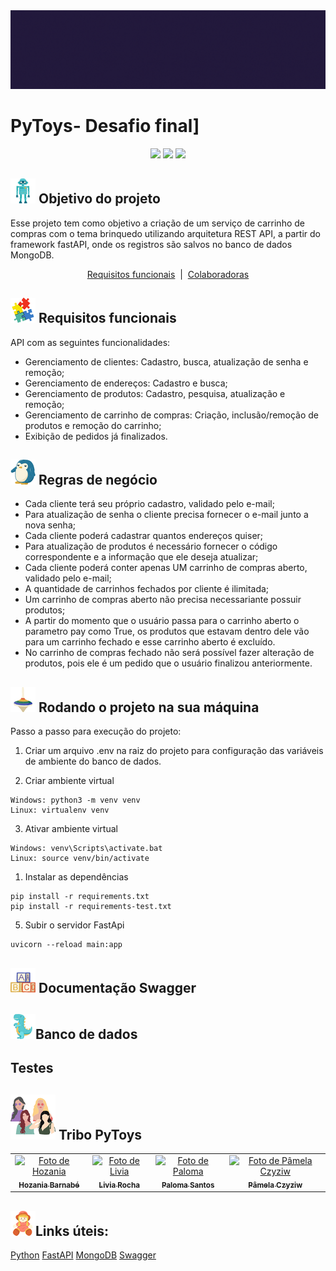 <div align=center>


<img style="center;" src="./extras/banner_PyToys.gif">
</div>
	
# PyToys- Desafio final]

</div>


<p align="center">
  <img src="https://img.shields.io/badge/Python-3776AB?style=for-the-badge&logo=python&logoColor=white" />
  <img src="https://img.shields.io/badge/MongoDB-4EA94B?style=for-the-badge&logo=mongodb&logoColor=white"/>
  <img src=https://img.shields.io/badge/GIT-E44C30?style=for-the-badge&logo=git&logoColor=white/>
</p>


## <img style="left;" src="./extras/robo_t.png"> Objetivo do projeto

Esse projeto tem como objetivo a criação de um serviço de carrinho de compras com o tema brinquedo utilizando arquitetura REST API, a partir do framework fastAPI, onde os registros são salvos no banco de dados MongoDB. 


<p align="center">
  <a href="#heavy_check_mark-requisitos-funcionais">Requisitos funcionais</a>&nbsp;&nbsp;|&nbsp;
  <a href="#-squad-sparck-girls">Colaboradoras</a>
</p>


## <img style="left;" src="./extras/cabeca.png"> Requisitos funcionais

API com as seguintes funcionalidades:

- Gerenciamento de clientes: Cadastro, busca, atualização de senha e remoção;
- Gerenciamento de endereços: Cadastro e busca;
- Gerenciamento de produtos: Cadastro, pesquisa, atualização e remoção;
- Gerenciamento de carrinho de compras: Criação, inclusão/remoção de produtos e remoção do carrinho;
- Exibição de pedidos já finalizados.

## <img style="left;" src="./extras/pingu_t.png"> Regras de negócio


- Cada cliente terá seu próprio cadastro, validado pelo e-mail;
- Para atualização de senha o cliente precisa fornecer o e-mail junto a nova senha;
- Cada cliente poderá cadastrar quantos endereços quiser;
- Para atualização de produtos é necessário fornecer o código correspondente e a informação que ele deseja atualizar;
- Cada cliente poderá conter apenas UM carrinho de compras aberto, validado pelo e-mail;
- A quantidade de carrinhos fechados por cliente é ilimitada;
- Um carrinho de compras aberto não precisa necessariante possuir produtos;
- A partir do momento que o usuário passa para o carrinho aberto o parametro pay como True, os produtos que estavam dentro dele vão para um carrinho fechado e esse carrinho aberto é excluído.
- No carrinho de compras fechado não será possível fazer alteração de produtos, pois ele é um pedido que o usuário finalizou anteriormente.


## <img style="left;" src="./extras/piao_t.png"> Rodando o projeto na sua máquina


Passo a passo para execução do projeto:

1) Criar um arquivo .env na raiz do projeto para configuração das variáveis de ambiente do banco de dados.

2) Criar ambiente virtual

```
Windows: python3 -m venv venv
Linux: virtualenv venv
```

3) Ativar ambiente virtual

```
Windows: venv\Scripts\activate.bat
Linux: source venv/bin/activate
```



1) Instalar as dependências
```
pip install -r requirements.txt
pip install -r requirements-test.txt
```

5) Subir o servidor FastApi
```
uvicorn --reload main:app
```


## <img style="left;" src="./extras/blocos_t.png"> Documentação Swagger

## <img style="left;" src="./extras/dino_t.png">Banco de dados

## Testes

## <img style="left;" src="./extras/girls2.png"> Tribo PyToys

<p align="center">
<table>
  <tr>
    <td align="center">
      <a href="https://github.com/HozaniaB">
        <img src="https://github.com/HozaniaB.png" width="100px;" alt="Foto de Hozania"/><br>
        <sub>
          <b>Hozania Barnabé</b>
        </sub>
      </a>
    </td>
    <td align="center">
      <a href="https://github.com/liviamrocha">
        <img src="https://github.com/liviamrocha.png" width="100px;" alt="Foto de Livia"/><br>
        <sub>
          <b>Livia Rocha</b>
        </sub>
      </a>
    </td>
    <td align="center">
      <a href="https://github.com/palomasantos">
        <img src="https://github.com/palomasantos.png" width="100px;" alt="Foto de Paloma"/><br>
        <sub>
          <b>Paloma Santos</b>
        </sub>
      </a>
    </td>
    <td align="center">
      <a href="https://github.com/PampSPP">
        <img src="https://github.com/PampSPP.png" width="100px;" alt="Foto de Pâmela Czyziw"/><br>
        <sub>
          <b>Pâmela Czyziw</b>
        </sub>
      </a>
    </td>
  </tr>
</table>
<p>



## <img style="left;" src="./extras/boneca_t.png">Links úteis:
[Python](https://docs.python.org/3/)
[FastAPI](https://fastapi.tiangolo.com/)
[MongoDB](https://www.mongodb.com/docs/)
[Swagger](https://swagger.io/docs/)
